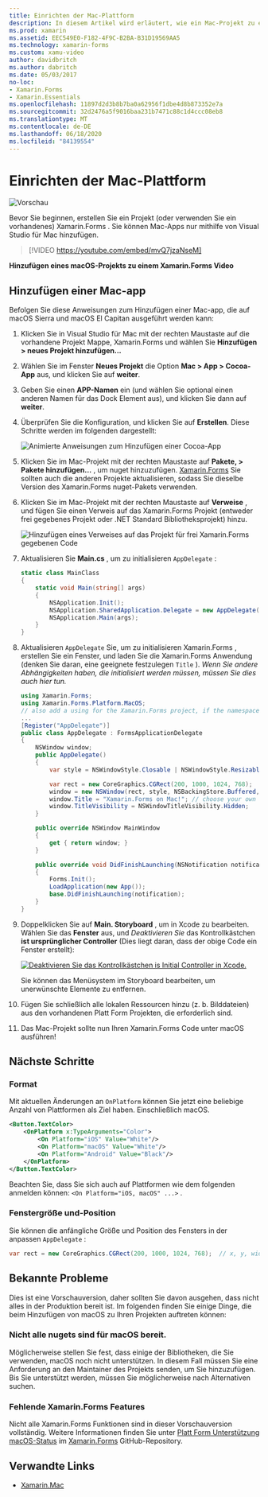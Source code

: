 ```yaml
---
title: Einrichten der Mac-Plattform
description: In diesem Artikel wird erläutert, wie ein Mac-Projekt zu einem Projekt hinzugefügt Xamarin.Forms wird, das eine APP erzeugt, die auf macOS Sierra und macOS El Capitan ausgeführt werden kann.
ms.prod: xamarin
ms.assetid: EEC549E0-F182-4F9C-B2BA-B31D19569AA5
ms.technology: xamarin-forms
ms.custom: xamu-video
author: davidbritch
ms.author: dabritch
ms.date: 05/03/2017
no-loc:
- Xamarin.Forms
- Xamarin.Essentials
ms.openlocfilehash: 11897d2d3b8b7ba0a62956f1dbe4d8b873352e7a
ms.sourcegitcommit: 32d2476a5f9016baa231b7471c88c1d4ccc08eb8
ms.translationtype: MT
ms.contentlocale: de-DE
ms.lasthandoff: 06/18/2020
ms.locfileid: "84139554"
---
```

# <a name="mac-platform-setup"></a>Einrichten der Mac-Plattform

![Vorschau](~/media/shared/preview.png)

Bevor Sie beginnen, erstellen Sie ein Projekt (oder verwenden Sie ein vorhandenes) Xamarin.Forms . Sie können Mac-Apps nur mithilfe von Visual Studio für Mac hinzufügen.

> [!VIDEO https://youtube.com/embed/mvQ7jzaNseM]

**Hinzufügen eines macOS-Projekts zu einem Xamarin.Forms Video**

## <a name="adding-a-mac-app"></a>Hinzufügen einer Mac-app

Befolgen Sie diese Anweisungen zum Hinzufügen einer Mac-app, die auf macOS Sierra und macOS El Capitan ausgeführt werden kann:

1. Klicken Sie in Visual Studio für Mac mit der rechten Maustaste auf die vorhandene Projekt Mappe, Xamarin.Forms und wählen Sie **Hinzufügen > neues Projekt hinzufügen...**

2. Wählen Sie im Fenster **Neues Projekt** die Option **Mac > App > Cocoa-App** aus, und klicken Sie auf **weiter**.

3. Geben Sie einen **APP-Namen** ein (und wählen Sie optional einen anderen Namen für das Dock Element aus), und klicken Sie dann auf **weiter**.

4. Überprüfen Sie die Konfiguration, und klicken Sie auf **Erstellen**. Diese Schritte werden im folgenden dargestellt:

    ![Animierte Anweisungen zum Hinzufügen einer Cocoa-App](mac-images/add-macos-proj.gif)

5. Klicken Sie im Mac-Projekt mit der rechten Maustaste auf **Pakete, > Pakete hinzufügen...** , um nuget hinzuzufügen. [Xamarin.Forms](https://www.nuget.org/packages/Xamarin.Forms/) Sie sollten auch die anderen Projekte aktualisieren, sodass Sie dieselbe Version des Xamarin.Forms nuget-Pakets verwenden.

6. Klicken Sie im Mac-Projekt mit der rechten Maustaste auf **Verweise** , und fügen Sie einen Verweis auf das Xamarin.Forms Projekt (entweder frei gegebenes Projekt oder .NET Standard Bibliotheksprojekt) hinzu.

    ![Hinzufügen eines Verweises auf das Projekt für frei Xamarin.Forms gegebenen Code](mac-images/references-sml.png)

7. Aktualisieren Sie **Main.cs** , um zu initialisieren `AppDelegate` :

    ```csharp
    static class MainClass
    {
        static void Main(string[] args)
        {
            NSApplication.Init();
            NSApplication.SharedApplication.Delegate = new AppDelegate(); // add this line
            NSApplication.Main(args);
        }
    }
    ```

8. Aktualisieren `AppDelegate` Sie, um zu initialisieren Xamarin.Forms , erstellen Sie ein Fenster, und laden Sie die Xamarin.Forms Anwendung (denken Sie daran, eine geeignete festzulegen `Title` ). _Wenn Sie andere Abhängigkeiten haben, die initialisiert werden müssen, müssen Sie dies auch hier tun._

    ```csharp
    using Xamarin.Forms;
    using Xamarin.Forms.Platform.MacOS;
    // also add a using for the Xamarin.Forms project, if the namespace is different to this file
    ...
    [Register("AppDelegate")]
    public class AppDelegate : FormsApplicationDelegate
    {
        NSWindow window;
        public AppDelegate()
        {
            var style = NSWindowStyle.Closable | NSWindowStyle.Resizable | NSWindowStyle.Titled;

            var rect = new CoreGraphics.CGRect(200, 1000, 1024, 768);
            window = new NSWindow(rect, style, NSBackingStore.Buffered, false);
            window.Title = "Xamarin.Forms on Mac!"; // choose your own Title here
            window.TitleVisibility = NSWindowTitleVisibility.Hidden;
        }

        public override NSWindow MainWindow
        {
            get { return window; }
        }

        public override void DidFinishLaunching(NSNotification notification)
        {
            Forms.Init();
            LoadApplication(new App());
            base.DidFinishLaunching(notification);
        }
    }
    ```

9. Doppelklicken Sie auf **Main. Storyboard** , um in Xcode zu bearbeiten. Wählen Sie das **Fenster** aus, und _Deaktivieren Sie_ das Kontrollkästchen **ist ursprünglicher Controller** (Dies liegt daran, dass der obige Code ein Fenster erstellt):

    [![Deaktivieren Sie das Kontrollkästchen is Initial Controller in Xcode.](mac-images/xcode-init-controller-sml.png)](mac-images/xcode-init-controller.png#lightbox)

    Sie können das Menüsystem im Storyboard bearbeiten, um unerwünschte Elemente zu entfernen.

10. Fügen Sie schließlich alle lokalen Ressourcen hinzu (z. b. Bilddateien) aus den vorhandenen Platt Form Projekten, die erforderlich sind.

11. Das Mac-Projekt sollte nun Ihren Xamarin.Forms Code unter macOS ausführen!

## <a name="next-steps"></a>Nächste Schritte

### <a name="styling"></a>Format

Mit aktuellen Änderungen an `OnPlatform` können Sie jetzt eine beliebige Anzahl von Plattformen als Ziel haben. Einschließlich macOS.

```xml
<Button.TextColor>
    <OnPlatform x:TypeArguments="Color">
        <On Platform="iOS" Value="White"/>
        <On Platform="macOS" Value="White"/>
        <On Platform="Android" Value="Black"/>
    </OnPlatform>
</Button.TextColor>
```

Beachten Sie, dass Sie sich auch auf Plattformen wie dem folgenden anmelden können: `<On Platform="iOS, macOS" ...>` .

### <a name="window-size-and-position"></a>Fenstergröße und-Position

Sie können die anfängliche Größe und Position des Fensters in der anpassen `AppDelegate` :

```csharp
var rect = new CoreGraphics.CGRect(200, 1000, 1024, 768);  // x, y, width, height
```

## <a name="known-issues"></a>Bekannte Probleme

Dies ist eine Vorschauversion, daher sollten Sie davon ausgehen, dass nicht alles in der Produktion bereit ist. Im folgenden finden Sie einige Dinge, die beim Hinzufügen von macOS zu Ihren Projekten auftreten können:

### <a name="not-all-nugets-are-ready-for-macos"></a>Nicht alle nugets sind für macOS bereit.

Möglicherweise stellen Sie fest, dass einige der Bibliotheken, die Sie verwenden, macOS noch nicht unterstützen. In diesem Fall müssen Sie eine Anforderung an den Maintainer des Projekts senden, um Sie hinzuzufügen. Bis Sie unterstützt werden, müssen Sie möglicherweise nach Alternativen suchen.

### <a name="missing-xamarinforms-features"></a>Fehlende Xamarin.Forms Features

Nicht alle Xamarin.Forms Funktionen sind in dieser Vorschauversion vollständig. Weitere Informationen finden Sie unter [Platt Form Unterstützung macOS-Status](https://github.com/xamarin/Xamarin.Forms/wiki/Platform-Support-macOS-Status) im [Xamarin.Forms](https://github.com/xamarin/Xamarin.Forms) GitHub-Repository.

## <a name="related-links"></a>Verwandte Links

- [Xamarin.Mac](~/mac/index.yml)
